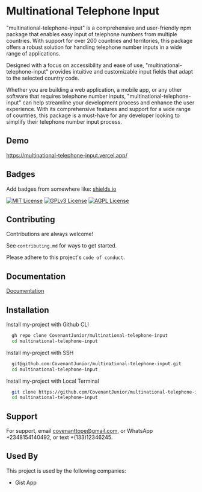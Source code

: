 
# Multinational Telephone Input

"multinational-telephone-input" is a comprehensive and user-friendly npm package that enables easy input of telephone numbers from multiple countries. With support for over 200 countries and territories, this package offers a robust solution for handling telephone number inputs in a wide range of applications.

Designed with a focus on accessibility and ease of use, "multinational-telephone-input" provides intuitive and customizable input fields that adapt to the selected country code.

Whether you are building a web application, a mobile app, or any other software that requires telephone number inputs, "multinational-telephone-input" can help streamline your development process and enhance the user experience. With its comprehensive features and support for a wide range of countries, this package is a must-have for any developer looking to simplify their telephone number input process.
## Demo

https://multinational-telephone-input.vercel.app/


## Badges

Add badges from somewhere like: [shields.io](https://shields.io/)

[![MIT License](https://img.shields.io/badge/License-MIT-green.svg)](https://choosealicense.com/licenses/mit/)
[![GPLv3 License](https://img.shields.io/badge/License-GPL%20v3-yellow.svg)](https://opensource.org/licenses/)
[![AGPL License](https://img.shields.io/badge/license-AGPL-blue.svg)](http://www.gnu.org/licenses/agpl-3.0)


## Contributing

Contributions are always welcome!

See `contributing.md` for ways to get started.

Please adhere to this project's `code of conduct`.


## Documentation

[Documentation](https://linktodocumentation)


## Installation

Install my-project with Github CLI

```bash
  gh repo clone CovenantJunior/multinational-telephone-input
  cd multinational-telephone-input
```

Install my-project with SSH

```bash
  git@github.com:CovenantJunior/multinational-telephone-input.git
  cd multinational-telephone-input
```
Install my-project with Local Terminal

```bash
  git clone https://github.com/CovenantJunior/multinational-telephone-input
  cd multinational-telephone-input
```
## Support

For support, email covenanttope@gmail.com, or WhatsApp +2348154140492, or text +(133)12346245.


## Used By

This project is used by the following companies:

- Gist App


